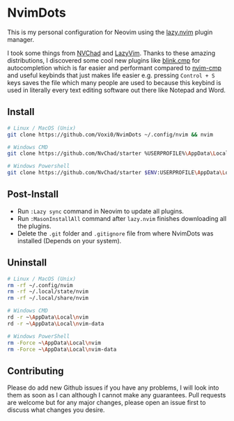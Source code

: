 # NvimDots
This is my personal configuration for Neovim using the <a href="https://github.com/folke/lazy.nvim">lazy.nvim</a> plugin manager.

I took some things from <a href="https://nvchad.com/">NVChad</a> and <a href="https://www.lazyvim.org/">LazyVim</a>.
Thanks to these amazing distributions, I discovered some cool new plugins like <a href="https://github.com/Saghen/blink.cmp">blink.cmp</a>
for autocompletion which is far easier and performant compared to <a href="https://github.com/hrsh7th/nvim-cmp">nvim-cmp</a>
and useful keybinds that just makes life easier e.g. pressing `Control + S` keys saves the file which many people are used to because this keybind is used
in literally every text editing software out there like Notepad and Word.

## Install
```bash
# Linux / MacOS (Unix)
git clone https://github.com/Voxi0/NvimDots ~/.config/nvim && nvim

# Windows CMD
git clone https://github.com/NvChad/starter %USERPROFILE%\AppData\Local\nvim && nvim

# Windows Powershell
git clone https://github.com/NvChad/starter $ENV:USERPROFILE\AppData\Local\nvim && nvim
```

## Post-Install
- Run `:Lazy sync` command in Neovim to update all plugins.
- Run `:MasonInstallAll` command after `lazy.nvim` finishes downloading all the plugins.
- Delete the `.git` folder and `.gitignore` file from where NvimDots was installed (Depends on your system).

## Uninstall
```bash
# Linux / MacOS (Unix)
rm -rf ~/.config/nvim
rm -rf ~/.local/state/nvim
rm -rf ~/.local/share/nvim

# Windows CMD
rd -r ~\AppData\Local\nvim
rd -r ~\AppData\Local\nvim-data

# Windows PowerShell
rm -Force ~\AppData\Local\nvim
rm -Force ~\AppData\Local\nvim-data
```

## Contributing
Please do add new Github issues if you have any problems, I will look into them as soon as I can although I cannot make any guarantees. Pull requests are
welcome but for any major changes, please open an issue first to discuss what changes you desire.
